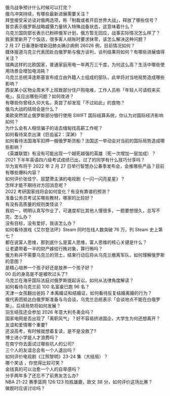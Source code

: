 俄乌战争预计什么时候可以打完？  
俄乌冲突持续，有哪些最新进展需要关注？  
拜登接受采访谈对俄两选项，称「制裁或者开启世界大战」，释放了哪些信号？  
普京表示俄罗斯战略威慑力量转入特殊战备状态，这意味着什么？  
乌克兰国防部长表示已粉碎俄军计划，俄方暂无回应，战事实际情况怎么样了？  
我家里新开了个饭店，很多客人结账时要求抹零，该怎么解决这种问题？  
2 月 27 日香港新增新冠肺炎确诊病例 26026 例，目前情况如何？  
媒体报道乌克兰代表团赴白俄罗斯与俄方谈判，谈判结果将如何？有哪些进展值得关注？  
瑞典这样的北欧国家，普通家庭用电一年两万三千度，为何这么高？生活中哪些使用场景会增加电消耗？  
乌克兰总统泽连斯基宣布成立由外籍人士组成的部队，此举将对当地局势造成哪些影响？  
西安某小区物业周末不上班致部分住户购电难，工作人员称「年轻人可请假来买电」，反应出哪些问题？如何改进？  
有哪些你曾经久仰大名，真尝了却发现「不过如此」的食物？  
俄乌大战的结局会是什么？  
美欧突然禁止俄罗斯部分银行使用 SWIFT 国际结算系统，你认为对国际经济影响如何？  
为什么会有人相信骗子的话去缅甸找高薪工作呢？  
如何看待吴京出演《巨齿鲨2：深渊》？  
如何看待法国海军扣押一艘俄罗斯货船？法国这一举动会对当前的国际局势造成哪些影响？  
《英雄联盟》有没有可能出现一个越死越强的英雄（死一次增加一层加成）？  
2021 下半年英语四六级考试成绩已出，过了的同学有什么技巧分享吗？  
华为宣布将于 2022 年 2 月 27 日举行智慧办公春季发布会，会推哪些产品？目前有哪些爆料内容？  
如何评价张佳宁、屈楚萧主演的电视剧《一闪一闪亮星星》？  
怎样才能不期待对方回消息呢？  
2022 考研国家线将会如何变化？有没有靠谱的预测？  
准备公务员考试买哪些教材，哪家的比较好？  
有没有高质量的规则类怪谈？  
我初一，明明认真写作业了，可速度却比其他人慢很多，一题要想很久，总写不完，怎么办？  
没有目标，没有爱好，我该怎么办？  
如何看待游戏《艾尔登法环》Steam 同时在线人数突破 76 万，列 Steam 史上第七？  
都在说富人思维，那到底什么是富人思维，富人思维的核心关键是什么？  
让老婆带着一半的财产嫁给行贿对象，算行贿吗？  
俄方称并不需要乌克兰的领土，结束行动后将从乌克兰撤离军队，如何理解俄罗斯的意图？  
是精心培养一个孩子好还是放养一个孩子好？  
00 后的身高是不是被吹过头了?  
乌克兰在海牙国际法庭对俄罗斯提起诉讼，如何从法律角度解读？  
如何看待乌克兰前 100 名富豪已跑 96 名？  
天津一女孩翻出爸妈 7 本离婚证和结婚证，如何看待反复结婚离婚的行为？  
俄代表团抵达白俄罗斯准备与乌会谈，乌克兰总统表示「会谈地点不能在白俄罗斯」，后续局势将如何发展？  
羽生结弦还会参加 2026 年意大利冬奥会吗？  
国家电网是否出现了「离职风气」？好不容易挤进国企，大学生为何还想离开？  
友谊和爱情哪个重要?  
还没高考，有时候就想着复读，是不是没救了?  
博士进小学是人才浪费吗？  
在南宁你去面试过哪些坑人的公司?  
三个人的友谊总会有一个人退出吗？  
如何评价电视剧《江照黎明》23-24 集（大结局）？  
哪个笑话 ，你觉得比较可笑？  
金钱真的可以治愈一个人的自卑感吗？  
分手两年多了还忘不了前男友怎么办?  
NBA 21-22 赛季篮网 126:123 险胜雄鹿，欧文 38 分，如何评价这场比赛？  
做题时应该讨论吗？  
